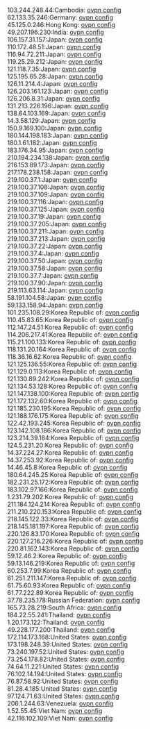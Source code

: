 103.244.248.44:Cambodia: [ovpn config](vpn/103_244_248_44.ovpn)  
62.133.35.246:Germany: [ovpn config](vpn/62_133_35_246.ovpn)  
45.125.0.246:Hong Kong: [ovpn config](vpn/45_125_0_246.ovpn)  
49.207.196.230:India: [ovpn config](vpn/49_207_196_230.ovpn)  
106.157.31.157:Japan: [ovpn config](vpn/106_157_31_157.ovpn)  
110.172.48.51:Japan: [ovpn config](vpn/110_172_48_51.ovpn)  
116.94.72.211:Japan: [ovpn config](vpn/116_94_72_211.ovpn)  
119.25.29.212:Japan: [ovpn config](vpn/119_25_29_212.ovpn)  
121.118.7.35:Japan: [ovpn config](vpn/121_118_7_35.ovpn)  
125.195.65.28:Japan: [ovpn config](vpn/125_195_65_28.ovpn)  
126.11.214.4:Japan: [ovpn config](vpn/126_11_214_4.ovpn)  
126.203.161.123:Japan: [ovpn config](vpn/126_203_161_123.ovpn)  
126.206.8.31:Japan: [ovpn config](vpn/126_206_8_31.ovpn)  
131.213.226.196:Japan: [ovpn config](vpn/131_213_226_196.ovpn)  
138.64.103.169:Japan: [ovpn config](vpn/138_64_103_169.ovpn)  
14.3.58.129:Japan: [ovpn config](vpn/14_3_58_129.ovpn)  
150.9.169.100:Japan: [ovpn config](vpn/150_9_169_100.ovpn)  
180.144.198.183:Japan: [ovpn config](vpn/180_144_198_183.ovpn)  
180.1.61.182:Japan: [ovpn config](vpn/180_1_61_182.ovpn)  
183.176.34.95:Japan: [ovpn config](vpn/183_176_34_95.ovpn)  
210.194.234.138:Japan: [ovpn config](vpn/210_194_234_138.ovpn)  
216.153.89.173:Japan: [ovpn config](vpn/216_153_89_173.ovpn)  
217.178.238.158:Japan: [ovpn config](vpn/217_178_238_158.ovpn)  
219.100.37.1:Japan: [ovpn config](vpn/219_100_37_1.ovpn)  
219.100.37.108:Japan: [ovpn config](vpn/219_100_37_108.ovpn)  
219.100.37.109:Japan: [ovpn config](vpn/219_100_37_109.ovpn)  
219.100.37.116:Japan: [ovpn config](vpn/219_100_37_116.ovpn)  
219.100.37.125:Japan: [ovpn config](vpn/219_100_37_125.ovpn)  
219.100.37.19:Japan: [ovpn config](vpn/219_100_37_19.ovpn)  
219.100.37.205:Japan: [ovpn config](vpn/219_100_37_205.ovpn)  
219.100.37.211:Japan: [ovpn config](vpn/219_100_37_211.ovpn)  
219.100.37.213:Japan: [ovpn config](vpn/219_100_37_213.ovpn)  
219.100.37.22:Japan: [ovpn config](vpn/219_100_37_22.ovpn)  
219.100.37.4:Japan: [ovpn config](vpn/219_100_37_4.ovpn)  
219.100.37.50:Japan: [ovpn config](vpn/219_100_37_50.ovpn)  
219.100.37.58:Japan: [ovpn config](vpn/219_100_37_58.ovpn)  
219.100.37.7:Japan: [ovpn config](vpn/219_100_37_7.ovpn)  
219.100.37.90:Japan: [ovpn config](vpn/219_100_37_90.ovpn)  
219.113.63.114:Japan: [ovpn config](vpn/219_113_63_114.ovpn)  
58.191.104.58:Japan: [ovpn config](vpn/58_191_104_58.ovpn)  
59.133.158.94:Japan: [ovpn config](vpn/59_133_158_94.ovpn)  
101.235.108.29:Korea Republic of: [ovpn config](vpn/101_235_108_29.ovpn)  
110.45.83.65:Korea Republic of: [ovpn config](vpn/110_45_83_65.ovpn)  
112.147.24.51:Korea Republic of: [ovpn config](vpn/112_147_24_51.ovpn)  
114.206.217.41:Korea Republic of: [ovpn config](vpn/114_206_217_41.ovpn)  
115.21.100.133:Korea Republic of: [ovpn config](vpn/115_21_100_133.ovpn)  
118.131.20.164:Korea Republic of: [ovpn config](vpn/118_131_20_164.ovpn)  
118.36.16.62:Korea Republic of: [ovpn config](vpn/118_36_16_62.ovpn)  
121.125.136.55:Korea Republic of: [ovpn config](vpn/121_125_136_55.ovpn)  
121.129.0.113:Korea Republic of: [ovpn config](vpn/121_129_0_113.ovpn)  
121.130.89.242:Korea Republic of: [ovpn config](vpn/121_130_89_242.ovpn)  
121.134.53.128:Korea Republic of: [ovpn config](vpn/121_134_53_128.ovpn)  
121.147.138.100:Korea Republic of: [ovpn config](vpn/121_147_138_100.ovpn)  
121.172.132.60:Korea Republic of: [ovpn config](vpn/121_172_132_60.ovpn)  
121.185.230.195:Korea Republic of: [ovpn config](vpn/121_185_230_195.ovpn)  
121.188.176.175:Korea Republic of: [ovpn config](vpn/121_188_176_175.ovpn)  
122.42.193.245:Korea Republic of: [ovpn config](vpn/122_42_193_245.ovpn)  
123.142.108.186:Korea Republic of: [ovpn config](vpn/123_142_108_186.ovpn)  
123.214.39.184:Korea Republic of: [ovpn config](vpn/123_214_39_184.ovpn)  
124.5.231.20:Korea Republic of: [ovpn config](vpn/124_5_231_20.ovpn)  
14.37.224.27:Korea Republic of: [ovpn config](vpn/14_37_224_27.ovpn)  
14.37.253.92:Korea Republic of: [ovpn config](vpn/14_37_253_92.ovpn)  
14.46.45.8:Korea Republic of: [ovpn config](vpn/14_46_45_8.ovpn)  
180.64.245.25:Korea Republic of: [ovpn config](vpn/180_64_245_25.ovpn)  
182.231.25.172:Korea Republic of: [ovpn config](vpn/182_231_25_172.ovpn)  
183.102.97.166:Korea Republic of: [ovpn config](vpn/183_102_97_166.ovpn)  
1.231.79.202:Korea Republic of: [ovpn config](vpn/1_231_79_202.ovpn)  
211.184.124.214:Korea Republic of: [ovpn config](vpn/211_184_124_214.ovpn)  
211.210.220.153:Korea Republic of: [ovpn config](vpn/211_210_220_153.ovpn)  
218.145.122.33:Korea Republic of: [ovpn config](vpn/218_145_122_33.ovpn)  
218.145.181.197:Korea Republic of: [ovpn config](vpn/218_145_181_197.ovpn)  
220.126.83.170:Korea Republic of: [ovpn config](vpn/220_126_83_170.ovpn)  
220.127.216.226:Korea Republic of: [ovpn config](vpn/220_127_216_226.ovpn)  
220.81.162.143:Korea Republic of: [ovpn config](vpn/220_81_162_143.ovpn)  
59.12.46.2:Korea Republic of: [ovpn config](vpn/59_12_46_2.ovpn)  
59.13.146.219:Korea Republic of: [ovpn config](vpn/59_13_146_219.ovpn)  
60.253.7.99:Korea Republic of: [ovpn config](vpn/60_253_7_99.ovpn)  
61.251.211.147:Korea Republic of: [ovpn config](vpn/61_251_211_147.ovpn)  
61.75.60.93:Korea Republic of: [ovpn config](vpn/61_75_60_93.ovpn)  
61.77.222.89:Korea Republic of: [ovpn config](vpn/61_77_222_89.ovpn)  
37.78.235.178:Russian Federation: [ovpn config](vpn/37_78_235_178.ovpn)  
165.73.28.219:South Africa: [ovpn config](vpn/165_73_28_219.ovpn)  
184.22.55.241:Thailand: [ovpn config](vpn/184_22_55_241.ovpn)  
1.20.173.122:Thailand: [ovpn config](vpn/1_20_173_122.ovpn)  
49.228.177.200:Thailand: [ovpn config](vpn/49_228_177_200.ovpn)  
172.114.173.168:United States: [ovpn config](vpn/172_114_173_168.ovpn)  
173.198.248.39:United States: [ovpn config](vpn/173_198_248_39.ovpn)  
73.240.197.52:United States: [ovpn config](vpn/73_240_197_52.ovpn)  
73.254.178.82:United States: [ovpn config](vpn/73_254_178_82.ovpn)  
74.64.11.221:United States: [ovpn config](vpn/74_64_11_221.ovpn)  
76.102.14.194:United States: [ovpn config](vpn/76_102_14_194.ovpn)  
76.87.58.92:United States: [ovpn config](vpn/76_87_58_92.ovpn)  
81.28.4.185:United States: [ovpn config](vpn/81_28_4_185.ovpn)  
97.124.71.63:United States: [ovpn config](vpn/97_124_71_63.ovpn)  
206.1.244.63:Venezuela: [ovpn config](vpn/206_1_244_63.ovpn)  
1.52.55.45:Viet Nam: [ovpn config](vpn/1_52_55_45.ovpn)  
42.116.102.109:Viet Nam: [ovpn config](vpn/42_116_102_109.ovpn)  
